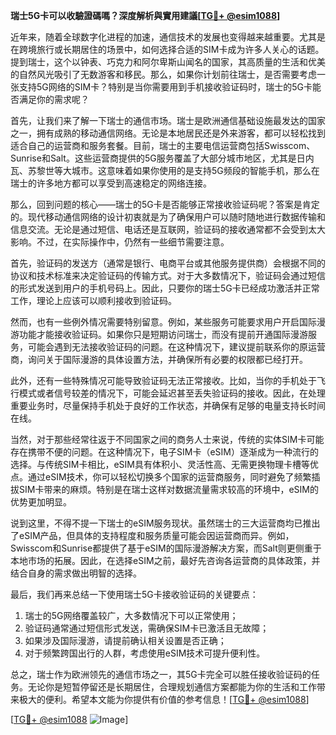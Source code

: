 **瑞士5G卡可以收驗證碼嗎？深度解析與實用建議[[TG💪+ @esim1088](https://t.me/s/esim1088)]**

近年来，随着全球数字化进程的加速，通信技术的发展也变得越来越重要。尤其是在跨境旅行或长期居住的场景中，如何选择合适的SIM卡成为许多人关心的话题。提到瑞士，这个以钟表、巧克力和阿尔卑斯山闻名的国家，其高质量的生活和优美的自然风光吸引了无数游客和移民。那么，如果你计划前往瑞士，是否需要考虑一张支持5G网络的SIM卡？特别是当你需要用到手机接收验证码时，瑞士的5G卡能否满足你的需求呢？

首先，让我们来了解一下瑞士的通信市场。瑞士是欧洲通信基础设施最发达的国家之一，拥有成熟的移动通信网络。无论是本地居民还是外来游客，都可以轻松找到适合自己的运营商和服务套餐。目前，瑞士的主要电信运营商包括Swisscom、Sunrise和Salt。这些运营商提供的5G服务覆盖了大部分城市地区，尤其是日内瓦、苏黎世等大城市。这意味着如果你使用的是支持5G频段的智能手机，那么在瑞士的许多地方都可以享受到高速稳定的网络连接。

那么，回到问题的核心——瑞士的5G卡是否能够正常接收验证码呢？答案是肯定的。现代移动通信网络的设计初衷就是为了确保用户可以随时随地进行数据传输和信息交流。无论是通过短信、电话还是互联网，验证码的接收通常都不会受到太大影响。不过，在实际操作中，仍然有一些细节需要注意。

首先，验证码的发送方（通常是银行、电商平台或其他服务提供商）会根据不同的协议和技术标准来决定验证码的传输方式。对于大多数情况下，验证码会通过短信的形式发送到用户的手机号码上。因此，只要你的瑞士5G卡已经成功激活并正常工作，理论上应该可以顺利接收到验证码。

然而，也有一些例外情况需要特别留意。例如，某些服务可能要求用户开启国际漫游功能才能接收验证码。如果你只是短期访问瑞士，而没有提前开通国际漫游服务，可能会遇到无法接收验证码的问题。在这种情况下，建议提前联系你的原运营商，询问关于国际漫游的具体设置方法，并确保所有必要的权限都已经打开。

此外，还有一些特殊情况可能导致验证码无法正常接收。比如，当你的手机处于飞行模式或者信号较差的情况下，可能会延迟甚至丢失验证码的接收。因此，在处理重要业务时，尽量保持手机处于良好的工作状态，并确保有足够的电量支持长时间在线。

当然，对于那些经常往返于不同国家之间的商务人士来说，传统的实体SIM卡可能存在携带不便的问题。在这种情况下，电子SIM卡（eSIM）逐渐成为一种流行的选择。与传统SIM卡相比，eSIM具有体积小、灵活性高、无需更换物理卡槽等优点。通过eSIM技术，你可以轻松切换多个国家的运营商服务，同时避免了频繁插拔SIM卡带来的麻烦。特别是在瑞士这样对数据流量需求较高的环境中，eSIM的优势更加明显。

说到这里，不得不提一下瑞士的eSIM服务现状。虽然瑞士的三大运营商均已推出了eSIM产品，但具体的支持程度和服务质量可能会因运营商而异。例如，Swisscom和Sunrise都提供了基于eSIM的国际漫游解决方案，而Salt则更侧重于本地市场的拓展。因此，在选择eSIM之前，最好先咨询各运营商的具体政策，并结合自身的需求做出明智的选择。

最后，我们再来总结一下使用瑞士5G卡接收验证码的关键要点：

1. 瑞士的5G网络覆盖较广，大多数情况下可以正常使用；
2. 验证码通常通过短信形式发送，需确保SIM卡已激活且无故障；
3. 如果涉及国际漫游，请提前确认相关设置是否正确；
4. 对于频繁跨国出行的人群，考虑使用eSIM技术可提升便利性。

总之，瑞士作为欧洲领先的通信市场之一，其5G卡完全可以胜任接收验证码的任务。无论你是短暂停留还是长期居住，合理规划通信方案都能为你的生活和工作带来极大的便利。希望本文能为你提供有价值的参考信息！[[TG💪+ @esim1088](https://t.me/s/esim1088)]

[[TG💪+ @esim1088](https://t.me/s/esim1088) ![Image](https://i.postimg.cc/4NQfJmqS/Snipaste-2025-05-13-00-14-12.png)]